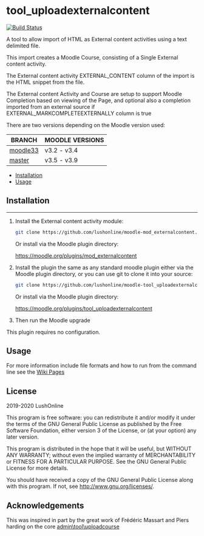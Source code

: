# tool_uploadexternalcontent
[![Build Status](https://travis-ci.org/lushonline/moodle-tool_uploadexternalcontent.svg?branch=master)](https://travis-ci.org/lushonline/moodle-tool_uploadexternalcontent)

A tool to allow import of HTML as External content activities using a text delimited file.

This import creates a Moodle Course, consisting of a Single External content activity.

The External content activity EXTERNAL_CONTENT column of the import is the HTML snippet from the file.

The External content Activity and Course are setup to support Moodle Completion based on viewing of the Page,
and optional also a completion imported from an external source if EXTERNAL_MARKCOMPLETEEXTERNALLY column is true

There are two versions depending on the Moodle version used:

|BRANCH         |MOODLE VERSIONS|
|---------------|---------------|
|[moodle33](https://github.com/lushonline/moodle-tool_uploadexternalcontent/tree/moodle33)|v3.2 - v3.4|
|[master](https://github.com/lushonline/moodle-tool_uploadexternalcontent)|v3.5 - v3.9|

- [Installation](#installation)
- [Usage](#usage)

## Installation

---
1. Install the External content activity module:

   ```sh
   git clone https://github.com/lushonline/moodle-mod_externalcontent.git mod/externalcontent
   ```

   Or install via the Moodle plugin directory:

   https://moodle.org/plugins/mod_externalcontent


2. Install the plugin the same as any standard moodle plugin either via the
   Moodle plugin directory, or you can use git to clone it into your source:

   ```sh
   git clone https://github.com/lushonline/moodle-tool_uploadexternalcontent.git admin/tool/uploadexternalcontent
   ```

   Or install via the Moodle plugin directory:

   https://moodle.org/plugins/tool_uploadexternalcontent

3. Then run the Moodle upgrade

This plugin requires no configuration.

## Usage

For more information include file formats and how to run from the command line see the [Wiki Pages](https://github.com/lushonline/moodle-tool_uploadexternalcontent/wiki)

## License ##

2019-2020 LushOnline

This program is free software: you can redistribute it and/or modify it under
the terms of the GNU General Public License as published by the Free Software
Foundation, either version 3 of the License, or (at your option) any later
version.

This program is distributed in the hope that it will be useful, but WITHOUT ANY
WARRANTY; without even the implied warranty of MERCHANTABILITY or FITNESS FOR A
PARTICULAR PURPOSE.  See the GNU General Public License for more details.

You should have received a copy of the GNU General Public License along with
this program.  If not, see <http://www.gnu.org/licenses/>.

## Acknowledgements
This was inspired in part by the great work of Frédéric Massart and Piers harding on the core [admin\tool\uploadcourse](https://github.com/moodle/moodle/tree/master/admin/tool/uploadcourse)
